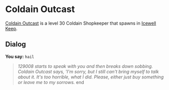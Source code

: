 # Coldain Outcast



[Coldain Outcast](/npc/129008) is a level 30 Coldain Shopkeeper that spawns in [Icewell Keep](/zone/129).



## Dialog

**You say:** `hail`



>*129008 starts to speak with you and then breaks down sobbing. Coldain Outcast says, 'I'm sorry, but I still can't bring myself to talk about it. It's too horrible, what I did. Please, either just buy something or leave me to my sorrows.*
end
